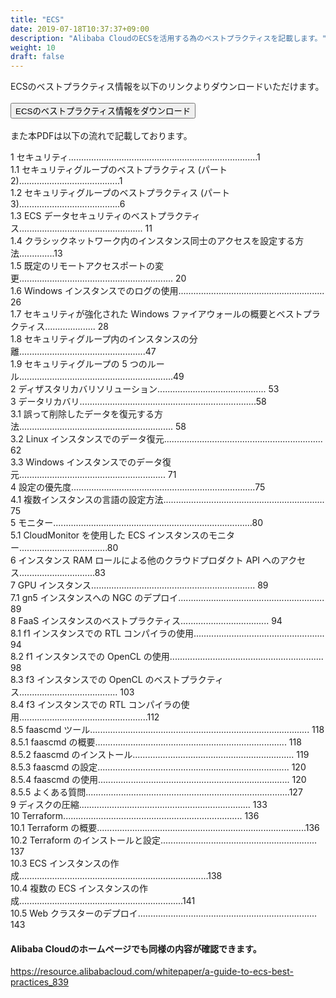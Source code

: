```yaml
---
title: "ECS"
date: 2019-07-18T10:37:37+09:00
description: "Alibaba CloudのECSを活用する為のベストプラクティスを記載します。"
weight: 10
draft: false
---
```


ECSのベストプラクティス情報を以下のリンクよりダウンロードいただけます。  
<br>
[<button class="btn btn-primary">ECSのベストプラクティス情報をダウンロード</button>](http://static-aliyun-doc.oss-cn-hangzhou.aliyuncs.com/download/pdf/DNA0011864658_ja-JP_jp_190625161850_public_fda053d3b3b12e4d3bd994047f8f644a.pdf?spm=a21mg.l28256.a3.118.764c58a75bASxs&file=DNA0011864658_ja-JP_jp_190625161850_public_fda053d3b3b12e4d3bd994047f8f644a.pdf)  
<br>
また本PDFは以下の流れで記載しております。  
  
1 セキュリティ...........................................................................1  
1.1 セキュリティグループのベストプラクティス (パート 2)........................................1  
1.2 セキュリティグループのベストプラクティス (パート 3)........................................6  
1.3 ECS データセキュリティのベストプラクティス................................................. 11  
1.4 クラシックネットワーク内のインスタンス同⼠のアクセスを設定する⽅法..............13  
1.5 既定のリモートアクセスポートの変更............................................................. 20  
1.6 Windows インスタンスでのログの使⽤.......................................................... 26  
1.7 セキュリティが強化された Windows ファイアウォールの概要とベストプラクティス.................... 28  
1.8 セキュリティグループ内のインスタンスの分離..................................................47  
1.9 セキュリティグループの 5 つのルール.............................................................49  
2 ディザスタリカバリソリューション........................................... 53  
3 データリカバリ......................................................................58  
3.1 誤って削除したデータを復元する⽅法............................................................. 58  
3.2 Linux インスタンスでのデータ復元............................................................... 62  
3.3 Windows インスタンスでのデータ復元.......................................................... 71  
4 設定の優先度.........................................................................75  
4.1 複数インスタンスの⾔語の設定⽅法................................................................ 75  
5 モニター...............................................................................80  
5.1 CloudMonitor を使⽤した ECS インスタンスのモニター...................................80  
6 インスタンス RAM ロールによる他のクラウドプロダクト API へのアクセス..............................83  
7 GPU インスタンス................................................................. 89  
7.1 gn5 インスタンスへの NGC のデプロイ.......................................................... 89  
8 FaaS インスタンスのベストプラクティス................................... 94  
8.1 f1 インスタンスでの RTL コンパイラの使⽤.................................................... 94  
8.2 f1 インスタンスでの OpenCL の使⽤............................................................. 98  
8.3 f3 インスタンスでの OpenCL のベストプラクティス....................................... 103  
8.4 f3 インスタンスでの RTL コンパイラの使⽤...................................................112  
8.5 faascmd ツール....................................................................................... 118  
8.5.1 faascmd の概要............................................................................ 118  
8.5.2 faascmd のインストール................................................................ 119  
8.5.3 faascmd の設定............................................................................ 120  
8.5.4 faascmd の使⽤............................................................................ 120  
8.5.5 よくある質問.................................................................................127  
9 ディスクの圧縮.................................................................... 133  
10 Terraform....................................................................... 136  
10.1 Terraform の概要...................................................................................136  
10.2 Terraform のインストールと設定.............................................................. 137  
10.3 ECS インスタンスの作成...........................................................................138  
10.4 複数の ECS インスタンスの作成.................................................................141  
10.5 Web クラスターのデプロイ....................................................................... 143  

#### Alibaba Cloudのホームページでも同様の内容が確認できます。
https://resource.alibabacloud.com/whitepaper/a-guide-to-ecs-best-practices_839
